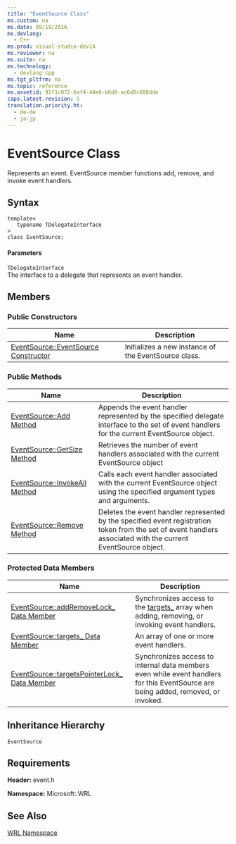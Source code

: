 ```yaml
---
title: "EventSource Class"
ms.custom: na
ms.date: 09/19/2016
ms.devlang: 
  - C++
ms.prod: visual-studio-dev14
ms.reviewer: na
ms.suite: na
ms.technology: 
  - devlang-cpp
ms.tgt_pltfrm: na
ms.topic: reference
ms.assetid: 91f1c072-6af4-44e6-b6d8-ac6d0c688dde
caps.latest.revision: 5
translation.priority.ht: 
  - de-de
  - ja-jp
---
```

# EventSource Class
Represents an event. EventSource member functions add, remove, and invoke event handlers.  
  
## Syntax  
  
```  
template<  
   typename TDelegateInterface  
>  
class EventSource;  
```  
  
#### Parameters  
 `TDelegateInterface`  
 The interface to a delegate that represents an event handler.  
  
## Members  
  
### Public Constructors  
  
|Name|Description|  
|----------|-----------------|  
|[EventSource::EventSource Constructor](../vs140/EventSource--EventSource-Constructor.md)|Initializes a new instance of the EventSource class.|  
  
### Public Methods  
  
|Name|Description|  
|----------|-----------------|  
|[EventSource::Add Method](../vs140/EventSource--Add-Method.md)|Appends the event handler represented by the specified delegate interface to the set of event handlers for the current EventSource object.|  
|[EventSource::GetSize Method](../vs140/EventSource--GetSize-Method.md)|Retrieves the number of event handlers associated with the current EventSource object|  
|[EventSource::InvokeAll Method](../vs140/EventSource--InvokeAll-Method.md)|Calls each event handler associated with the current EventSource object using the specified argument types and arguments.|  
|[EventSource::Remove Method](../vs140/EventSource--Remove-Method.md)|Deletes the event handler represented by the specified event registration token from the set of event handlers associated with the current EventSource object.|  
  
### Protected Data Members  
  
|Name|Description|  
|----------|-----------------|  
|[EventSource::addRemoveLock_ Data Member](../vs140/EventSource--addRemoveLock_-Data-Member.md)|Synchronizes access to the [targets_](../vs140/EventSource--targets_-Data-Member.md) array when adding, removing, or invoking event handlers.|  
|[EventSource::targets_ Data Member](../vs140/EventSource--targets_-Data-Member.md)|An array of one or more event handlers.|  
|[EventSource::targetsPointerLock_ Data Member](../vs140/EventSource--targetsPointerLock_-Data-Member.md)|Synchronizes access to internal data members even while event handlers for this EventSource are being added, removed, or invoked.|  
  
## Inheritance Hierarchy  
 `EventSource`  
  
## Requirements  
 **Header:** event.h  
  
 **Namespace:** Microsoft::WRL  
  
## See Also  
 [WRL Namespace](../vs140/Microsoft--WRL-Namespace.md)